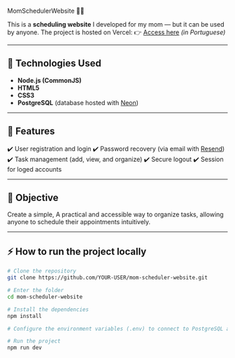 MomSchedulerWebsite 📅✨

This is a **scheduling website** I developed for my mom — but it can be used by anyone.
The project is hosted on Vercel:
👉 [Access here](https://mom-scheduler-website.vercel.app/) *(in Portuguese)*

---

## 🚀 Technologies Used
- **Node.js (CommonJS)**
- **HTML5**
- **CSS3**
- **PostgreSQL** (database hosted with [Neon](https://neon.tech))

---

## 🔑 Features
✔️ User registration and login
✔️ Password recovery (via email with [Resend](https://resend.com))
✔️ Task management (add, view, and organize)
✔️ Secure logout
✔️ Session for loged accounts

---

## 📌 Objective
Create a simple, A practical and accessible way to organize tasks, allowing anyone to schedule their appointments intuitively.

---


## ⚡ How to run the project locally
```bash
# Clone the repository
git clone https://github.com/YOUR-USER/mom-scheduler-website.git

# Enter the folder
cd mom-scheduler-website

# Install the dependencies
npm install

# Configure the environment variables (.env) to connect to PostgreSQL and Resend

# Run the project
npm run dev

